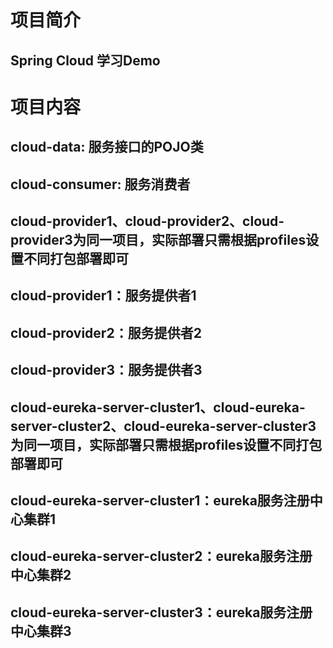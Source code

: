 # 项目简介
## Spring Cloud 学习Demo
# 项目内容
## cloud-data: 服务接口的POJO类
## cloud-consumer: 服务消费者
## cloud-provider1、cloud-provider2、cloud-provider3为同一项目，实际部署只需根据profiles设置不同打包部署即可
## cloud-provider1：服务提供者1
## cloud-provider2：服务提供者2
## cloud-provider3：服务提供者3
## cloud-eureka-server-cluster1、cloud-eureka-server-cluster2、cloud-eureka-server-cluster3为同一项目，实际部署只需根据profiles设置不同打包部署即可
## cloud-eureka-server-cluster1：eureka服务注册中心集群1
## cloud-eureka-server-cluster2：eureka服务注册中心集群2
## cloud-eureka-server-cluster3：eureka服务注册中心集群3
